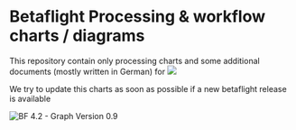 # Betaflight Processing & workflow charts / diagrams
This repository contain only processing charts and some additional documents (mostly written in German) for 
![](https://github.com/betaflight/betaflight/blob/master/docs/assets/images/bf_logo.png)

We try to update this charts as soon as possible if a new betaflight release is available

![BF 4.2 - Graph Version 0.9](https://github.com/mrRobot62/betaflight_processing/blob/master/bf-4.2_processing-workflow.png)

